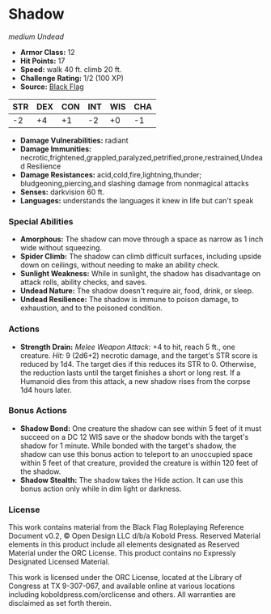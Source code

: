 # Shadow

*medium* *Undead*

- **Armor Class:** 12
- **Hit Points:** 17 
- **Speed:** walk 40 ft. climb 20 ft.
- **Challenge Rating:** 1/2 (100 XP)
- **Source:** [Black Flag](https://koboldpress.com/kpstore/product/tovrpg-pg-mv/)

| STR | DEX | CON | INT | WIS | CHA |
| --- | --- | --- | --- | --- | --- |
| -2 | +4 | +1 | -2 | +0 | -1 |

- **Damage Vulnerabilities:** radiant
- **Damage Immunities:** necrotic,frightened,grappled,paralyzed,petrified,prone,restrained,Undead Resilience
- **Damage Resistances:** acid,cold,fire,lightning,thunder; bludgeoning,piercing,and slashing damage from nonmagical attacks
- **Senses:** darkvision 60 ft.
- **Languages:** understands the languages it knew in life but can't speak

### Special Abilities

- **Amorphous:** The shadow can move through a space as narrow as 1 inch wide without squeezing.
- **Spider Climb:** The shadow can climb difficult surfaces, including upside down on ceilings, without needing to make an ability check.
- **Sunlight Weakness:** While in sunlight, the shadow has disadvantage on attack rolls, ability checks, and saves.
- **Undead Nature:** The shadow doesn't require air, food, drink, or sleep.
- **Undead Resilience:** The shadow is immune to poison damage, to exhaustion, and to the poisoned condition.

### Actions

- **Strength Drain:** _Melee Weapon Attack:_ +4 to hit, reach 5 ft., one creature. _Hit:_ 9 (2d6+2) necrotic damage, and the target's STR score is reduced by 1d4. The target dies if this reduces its STR to 0. Otherwise, the reduction lasts until the target finishes a short or long rest. If a Humanoid dies from this attack, a new shadow rises from the corpse 1d4 hours later.

### Bonus Actions

- **Shadow Bond:** One creature the shadow can see within 5 feet of it must succeed on a DC 12 WIS save or the shadow bonds with the target's shadow for 1 minute. While bonded with the target's shadow, the shadow can use this bonus action to teleport to an unoccupied space within 5 feet of that creature, provided the creature is within 120 feet of the shadow.
- **Shadow Stealth:** The shadow takes the Hide action. It can use this bonus action only while in dim light or darkness.


### License

This work contains material from the Black Flag Roleplaying Reference Document v0.2, © Open Design LLC d/b/a Kobold Press. Reserved Material elements in this product include all elements designated as Reserved Material under the ORC License. This product contains no Expressly Designated Licensed Material.

This work is licensed under the ORC License, located at the Library of Congress at TX 9-307-067, and available online at various locations including koboldpress.com/orclicense and others. All warranties are disclaimed as set forth therein.

